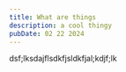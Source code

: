 ```yaml
---
title: What are things
description: a cool thingy
pubDate: 02 22 2024
---
```

dsf;lksdajflsdkfjsldkfjal;kdjf;lk